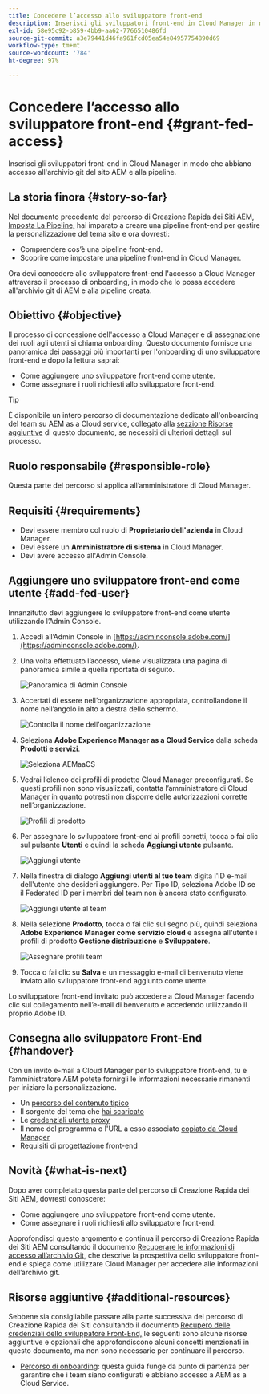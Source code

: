```yaml
---
title: Concedere l’accesso allo sviluppatore front-end
description: Inserisci gli sviluppatori front-end in Cloud Manager in modo che abbiano accesso all'archivio git del sito AEM e alla pipeline.
exl-id: 58e95c92-b859-4bb9-aa62-7766510486fd
source-git-commit: a3e79441d46fa961fcd05ea54e84957754890d69
workflow-type: tm+mt
source-wordcount: '784'
ht-degree: 97%

---
```


# Concedere l’accesso allo sviluppatore front-end {#grant-fed-access}

Inserisci gli sviluppatori front-end in Cloud Manager in modo che abbiano accesso all&#39;archivio git del sito AEM e alla pipeline.

## La storia finora {#story-so-far}

Nel documento precedente del percorso di Creazione Rapida dei Siti AEM, [Imposta La Pipeline,](pipeline-setup.md) hai imparato a creare una pipeline front-end per gestire la personalizzazione del tema sito e ora dovresti:

* Comprendere cos’è una pipeline front-end.
* Scoprire come impostare una pipeline front-end in Cloud Manager.

Ora devi concedere allo sviluppatore front-end l&#39;accesso a Cloud Manager attraverso il processo di onboarding, in modo che lo possa accedere all&#39;archivio git di AEM e alla pipeline creata.

## Obiettivo {#objective}

Il processo di concessione dell&#39;accesso a Cloud Manager e di assegnazione dei ruoli agli utenti si chiama onboarding. Questo documento fornisce una panoramica dei passaggi più importanti per l&#39;onboarding di uno sviluppatore front-end e dopo la lettura saprai:

* Come aggiungere uno sviluppatore front-end come utente.
* Come assegnare i ruoli richiesti allo sviluppatore front-end.

>[!TIP]
>
>È disponibile un intero percorso di documentazione dedicato all&#39;onboarding del team su AEM as a Cloud service, collegato alla [sezzione Risorse aggiuntive](#additional-resources) di questo documento, se necessiti di ulteriori dettagli sul processo.

## Ruolo responsabile {#responsible-role}

Questa parte del percorso si applica all’amministratore di Cloud Manager.

## Requisiti  {#requirements}

* Devi essere membro col ruolo di **Proprietario dell&#39;azienda** in Cloud Manager.
* Devi essere un **Amministratore di sistema** in Cloud Manager.
* Devi avere accesso all&#39;Admin Console.

## Aggiungere uno sviluppatore front-end come utente {#add-fed-user}

Innanzitutto devi aggiungere lo sviluppatore front-end come utente utilizzando l’Admin Console.

1. Accedi all’Admin Console in [https://adminconsole.adobe.com/](https://adminconsole.adobe.com/).

1. Una volta effettuato l’accesso, viene visualizzata una pagina di panoramica simile a quella riportata di seguito.

   ![Panoramica di Admin Console](assets/admin-console.png)

1. Accertati di essere nell’organizzazione appropriata, controllandone il nome nell’angolo in alto a destra dello schermo.

   ![Controlla il nome dell&#39;organizzazione](assets/correct-org.png)

1. Seleziona **Adobe Experience Manager as a Cloud Service** dalla scheda **Prodotti e servizi**.

   ![Seleziona AEMaaCS](assets/select-aemaacs.png)

1. Vedrai l’elenco dei profili di prodotto Cloud Manager preconfigurati. Se questi profili non sono visualizzati, contatta l’amministratore di Cloud Manager in quanto potresti non disporre delle autorizzazioni corrette nell’organizzazione.

   ![Profili di prodotto](assets/product-profiles.png)

1. Per assegnare lo sviluppatore front-end ai profili corretti, tocca o fai clic sul pulsante **Utenti** e quindi la scheda **Aggiungi utente** pulsante.

   ![Aggiungi utente](assets/add-user.png)

1. Nella finestra di dialogo **Aggiungi utenti al tuo team** digita l&#39;ID e-mail dell&#39;utente che desideri aggiungere. Per Tipo ID, seleziona Adobe ID se il Federated ID per i membri del team non è ancora stato configurato.

   ![Aggiungi utente al team](assets/add-to-team.png)

1. Nella selezione **Prodotto**, tocca o fai clic sul segno più, quindi seleziona **Adobe Experience Manager come servizio cloud** e assegna all&#39;utente i profili di prodotto **Gestione distribuzione** e **Sviluppatore**.

   ![Assegnare profili team](assets/assign-team.png)

1. Tocca o fai clic su **Salva** e un messaggio e-mail di benvenuto viene inviato allo sviluppatore front-end aggiunto come utente.

Lo sviluppatore front-end invitato può accedere a Cloud Manager facendo clic sul collegamento nell’e-mail di benvenuto e accedendo utilizzando il proprio Adobe ID.

## Consegna allo sviluppatore Front-End {#handover}

Con un invito e-mail a Cloud Manager per lo sviluppatore front-end, tu e l’amministratore AEM potete fornirgli le informazioni necessarie rimanenti per iniziare la personalizzazione.

* Un [percorso del contenuto tipico](#example-page)
* Il sorgente del tema che [hai scaricato](#download-theme)
* Le [credenziali utente proxy](#proxy-user)
* Il nome del programma o l&#39;URL a esso associato [copiato da Cloud Manager](pipeline-setup.md#login)
* Requisiti di progettazione front-end

## Novità {#what-is-next}

Dopo aver completato questa parte del percorso di Creazione Rapida dei Siti AEM, dovresti conoscere:

* Come aggiungere uno sviluppatore front-end come utente.
* Come assegnare i ruoli richiesti allo sviluppatore front-end.

Approfondisci questo argomento e continua il percorso di Creazione Rapida dei Siti AEM consultando il documento [Recuperare le informazioni di accesso all’archivio Git,](retrieve-access.md) che descrive la prospettiva dello sviluppatore front-end e spiega come utilizzare Cloud Manager per accedere alle informazioni dell’archivio git.

## Risorse aggiuntive {#additional-resources}

Sebbene sia consigliabile passare alla parte successiva del percorso di Creazione Rapida dei Siti consultando il documento [Recupero delle credenziali dello sviluppatore Front-End,](retrieve-access.md) le seguenti sono alcune risorse aggiuntive e opzionali che approfondiscono alcuni concetti menzionati in questo documento, ma non sono necessarie per continuare il percorso.

* [Percorso di onboarding](/help/journey-onboarding/overview.md): questa guida funge da punto di partenza per garantire che i team siano configurati e abbiano accesso a AEM as a Cloud Service.
